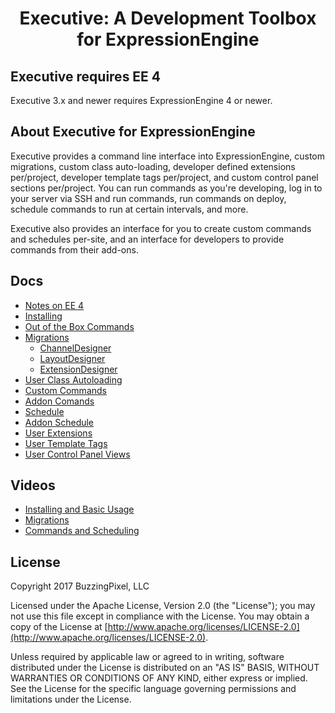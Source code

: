 <div align="center">
    <h1>Executive: A Development Toolbox for ExpressionEngine</h1>
</div>

## Executive requires EE 4

Executive 3.x and newer requires ExpressionEngine 4 or newer.

## About Executive for ExpressionEngine

Executive provides a command line interface into ExpressionEngine, custom migrations, custom class auto-loading, developer defined extensions per/project, developer template tags per/project, and custom control panel sections per/project. You can run commands as you're developing, log in to your server via SSH and run commands, run commands on deploy, schedule commands to run at certain intervals, and more.

Executive also provides an interface for you to create custom commands and schedules per-site, and an interface for developers to provide commands from their add-ons.

## Docs

- [Notes on EE 4](docs/ee4.md)
- [Installing](docs/install.md)
- [Out of the Box Commands](docs/out-of-box-commands.md)
- [Migrations](docs/migrations.md)
    - [ChannelDesigner](docs/channel-designer.md)
    - [LayoutDesigner](docs/layout-designer.md)
    - [ExtensionDesigner](docs/extension-designer.md)
- [User Class Autoloading](docs/user-class-autoloding.md)
- [Custom Commands](docs/custom-commands.md)
- [Addon Comands](docs/addon-commands.md)
- [Schedule](docs/schedule.md)
- [Addon Schedule](docs/addon-schedule.md)
- [User Extensions](docs/user-extensions.md)
- [User Template Tags](docs/user-template-tags.md)
- [User Control Panel Views](docs/user-control-panel-views.md)

## Videos

- [Installing and Basic Usage](https://vimeo.com/231915582)
- [Migrations](https://vimeo.com/231917905)
- [Commands and Scheduling](https://vimeo.com/231919679)

## License

Copyright 2017 BuzzingPixel, LLC

Licensed under the Apache License, Version 2.0 (the "License");
you may not use this file except in compliance with the License.
You may obtain a copy of the License at [http://www.apache.org/licenses/LICENSE-2.0](http://www.apache.org/licenses/LICENSE-2.0).

Unless required by applicable law or agreed to in writing, software
distributed under the License is distributed on an "AS IS" BASIS,
WITHOUT WARRANTIES OR CONDITIONS OF ANY KIND, either express or implied.
See the License for the specific language governing permissions and
limitations under the License.
